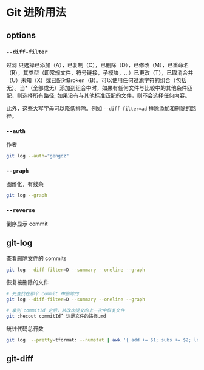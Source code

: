# Git 进阶用法

## options

### `--diff-filter`
过滤
只选择已添加（A），已复制（C），已删除（D），已修改（M），已重命名（R），其类型（即常规文件，符号链接，子模块，...）已更改（T），已取消合并（U）未知（X）或已配对Broken（B）。可以使用任何过滤字符的组合（包括无）。当*（全部或无）添加到组合中时，如果有任何文件与比较中的其他条件匹配，则选择所有路径; 如果没有与其他标准匹配的文件，则不会选择任何内容。

此外，这些大写字母可以降低排除。例如 `--diff-filter=ad` 排除添加和删除的路径。

### `--auth`
作者
```bash
git log --auth="gengdz"
```

### `--graph`
图形化，有线条
```bash
git log --graph
```

### `--reverse`
倒序显示 commit 



## git-log
查看删除文件的 commits
```bash
git log --diff-filter=D --summary --oneline --graph
```


恢复被删除的文件
```bash
# 先查找在那个 commit 中删除的
git log --diff-filter=D --summary --oneline --graph

# 拿到 commitId 之后，从改次提交的上一次中恢复文件
git checout commitId^ 这是文件的路径.md
```


统计代码总行数
```bash
git log  --pretty=tformat: --numstat | awk '{ add += $1; subs += $2; loc += $1 - $2 } END { printf "added lines: %s, removed lines: %s, total lines: %s\n", add, subs, loc }'
```

## git-diff
```bash

```